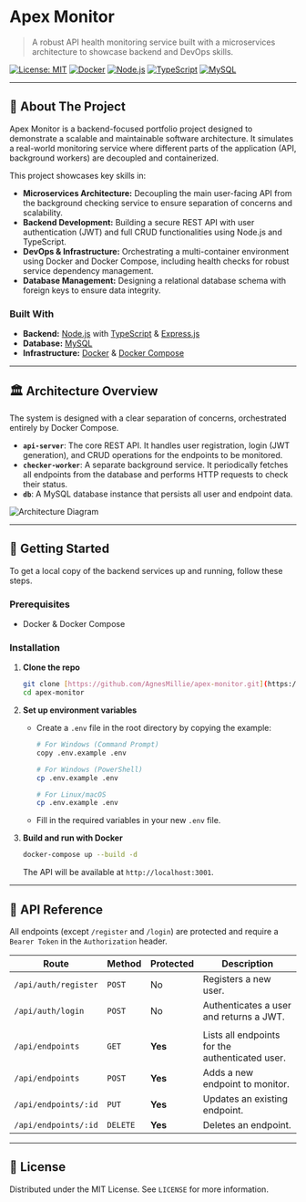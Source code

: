 # Apex Monitor

> A robust API health monitoring service built with a microservices architecture to showcase backend and DevOps skills.

[![License: MIT](https://img.shields.io/badge/License-MIT-blue.svg?style=for-the-badge)](https://opensource.org/licenses/MIT)
[![Docker](https://img.shields.io/badge/Docker-2496ED?style=for-the-badge&logo=docker&logoColor=white)](https://www.docker.com/)
[![Node.js](https://img.shields.io/badge/Node.js-339933?style=for-the-badge&logo=nodedotjs&logoColor=white)](https://nodejs.org/)
[![TypeScript](https://img.shields.io/badge/TypeScript-3178C6?style=for-the-badge&logo=typescript&logoColor=white)](https://www.typescriptlang.org/)
[![MySQL](https://img.shields.io/badge/MySQL-4479A1?style=for-the-badge&logo=mysql&logoColor=white)](https://www.mysql.com/)

---

## 📖 About The Project

Apex Monitor is a backend-focused portfolio project designed to demonstrate a scalable and maintainable software architecture. It simulates a real-world monitoring service where different parts of the application (API, background workers) are decoupled and containerized.

This project showcases key skills in:
* **Microservices Architecture:** Decoupling the main user-facing API from the background checking service to ensure separation of concerns and scalability.
* **Backend Development:** Building a secure REST API with user authentication (JWT) and full CRUD functionalities using Node.js and TypeScript.
* **DevOps & Infrastructure:** Orchestrating a multi-container environment using Docker and Docker Compose, including health checks for robust service dependency management.
* **Database Management:** Designing a relational database schema with foreign keys to ensure data integrity.

### Built With
* **Backend:** [Node.js](https://nodejs.org/) with [TypeScript](https://www.typescriptlang.org/) & [Express.js](https://expressjs.com/)
* **Database:** [MySQL](https://www.mysql.com/)
* **Infrastructure:** [Docker](https://www.docker.com/) & [Docker Compose](https://docs.docker.com/compose/)

---

## 🏛️ Architecture Overview

The system is designed with a clear separation of concerns, orchestrated entirely by Docker Compose.

* **`api-server`**: The core REST API. It handles user registration, login (JWT generation), and CRUD operations for the endpoints to be monitored.
* **`checker-worker`**: A separate background service. It periodically fetches all endpoints from the database and performs HTTP requests to check their status.
* **`db`**: A MySQL database instance that persists all user and endpoint data.

![Architecture Diagram](https://github.com/user-attachments/assets/9ac5b437-e1a9-4e19-a2f1-07a053a28951)

---

## 🚀 Getting Started

To get a local copy of the backend services up and running, follow these steps.

### Prerequisites
* Docker & Docker Compose

### Installation

1.  **Clone the repo**
    ```sh
    git clone [https://github.com/AgnesMillie/apex-monitor.git](https://github.com/AgnesMillie/apex-monitor.git)
    cd apex-monitor
    ```

2.  **Set up environment variables**
    * Create a `.env` file in the root directory by copying the example:
        ```sh
        # For Windows (Command Prompt)
        copy .env.example .env

        # For Windows (PowerShell)
        cp .env.example .env

        # For Linux/macOS
        cp .env.example .env
        ```
    * Fill in the required variables in your new `.env` file.

3.  **Build and run with Docker**
    ```sh
    docker-compose up --build -d
    ```
    The API will be available at `http://localhost:3001`.

---

## 📜 API Reference

All endpoints (except `/register` and `/login`) are protected and require a `Bearer Token` in the `Authorization` header.

| Route | Method | Protected | Description |
| -------------------- | ------ | --------- | --------------------------------------------------- |
| `/api/auth/register` | `POST` | No | Registers a new user. |
| `/api/auth/login` | `POST` | No | Authenticates a user and returns a JWT. |
| | | | |
| `/api/endpoints` | `GET` | **Yes** | Lists all endpoints for the authenticated user. |
| `/api/endpoints` | `POST` | **Yes** | Adds a new endpoint to monitor. |
| `/api/endpoints/:id` | `PUT` | **Yes** | Updates an existing endpoint. |
| `/api/endpoints/:id` | `DELETE`| **Yes** | Deletes an endpoint. |

---

## 📄 License

Distributed under the MIT License. See `LICENSE` for more information.